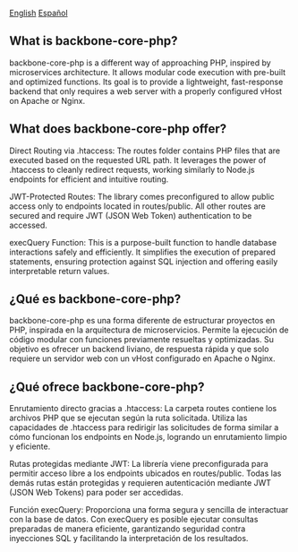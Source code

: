 <a href="#backbone-what-eng">English</a>
<a href="#backbone-what-esp">Español</a>
<h2 id="backbone-what-eng">What is backbone-core-php?</h2>
backbone-core-php is a different way of approaching PHP, inspired by microservices architecture. It allows modular code execution with pre-built and optimized functions. Its goal is to provide a lightweight, fast-response backend that only requires a web server with a properly configured vHost on Apache or Nginx.

<h2>What does backbone-core-php offer?</h2>
Direct Routing via .htaccess:
The routes folder contains PHP files that are executed based on the requested URL path. It leverages the power of .htaccess to cleanly redirect requests, working similarly to Node.js endpoints for efficient and intuitive routing.

JWT-Protected Routes:
The library comes preconfigured to allow public access only to endpoints located in routes/public. All other routes are secured and require JWT (JSON Web Token) authentication to be accessed.

execQuery Function:
This is a purpose-built function to handle database interactions safely and efficiently. It simplifies the execution of prepared statements, ensuring protection against SQL injection and offering easily interpretable return values.

<h2 id="backbone-what-esp">¿Qué es backbone-core-php?</h2>
backbone-core-php es una forma diferente de estructurar proyectos en PHP, inspirada en la arquitectura de microservicios. Permite la ejecución de código modular con funciones previamente resueltas y optimizadas. Su objetivo es ofrecer un backend liviano, de respuesta rápida y que solo requiere un servidor web con un vHost configurado en Apache o Nginx.

<h2>¿Qué ofrece backbone-core-php?</h2>
Enrutamiento directo gracias a .htaccess:
La carpeta routes contiene los archivos PHP que se ejecutan según la ruta solicitada. Utiliza las capacidades de .htaccess para redirigir las solicitudes de forma similar a cómo funcionan los endpoints en Node.js, logrando un enrutamiento limpio y eficiente.

Rutas protegidas mediante JWT:
La librería viene preconfigurada para permitir acceso libre a los endpoints ubicados en routes/public. Todas las demás rutas están protegidas y requieren autenticación mediante JWT (JSON Web Tokens) para poder ser accedidas.

Función execQuery:
Proporciona una forma segura y sencilla de interactuar con la base de datos. Con execQuery es posible ejecutar consultas preparadas de manera eficiente, garantizando seguridad contra inyecciones SQL y facilitando la interpretación de los resultados.
